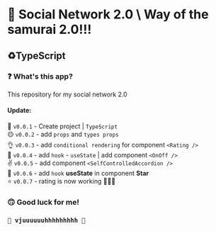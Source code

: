 # 🤖 Social Network 2.0 \ Way of the samurai 2.0!!! #
## ♻️TypeScript ##
### ❓ What's this app? ###
This repository for my social network 2.0

#### Update: ####
🔘 `v0.0.1` - Create project | `TypeScript`  
🟡 `v0.0.2` - add `props` and `types props`  
👌 `v0.0.3`  - add `conditional rendering` for component `<Rating />`  
📝 `v0.0.4` - add `hook` - `useState` | add component `<OnOff />`  
✌️ `v0.0.5` - add component `<SelfControlledAccordion />`  
🧨 `v0.0.6` - add `hook` **useState** in component **Star**  
⭐ `v0.0.7` - rating is now working 🎉🎉🎉  

### 🙃 Good luck for me! ###
### `🚀 vjuuuuuuhhhhhhhhh 🚀` ###
